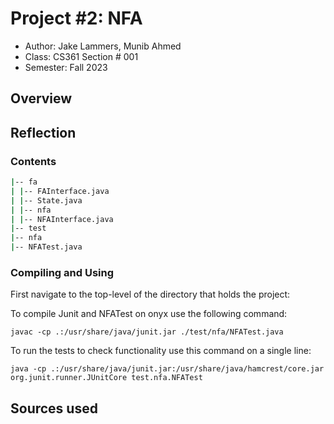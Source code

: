 # Project #2: NFA

* Author: Jake Lammers, Munib Ahmed
* Class: CS361 Section # 001
* Semester: Fall 2023

## Overview


## Reflection
### Contents
```bash
|-- fa
| |-- FAInterface.java
| |-- State.java
| |-- nfa
| |-- NFAInterface.java
|-- test
|-- nfa
|-- NFATest.java
```
### Compiling and Using
First navigate to the top-level of the directory that holds the project:

To compile Junit and NFATest on onyx use the following command:

    javac -cp .:/usr/share/java/junit.jar ./test/nfa/NFATest.java

To run the tests to check functionality use this command on a single line:

    java -cp .:/usr/share/java/junit.jar:/usr/share/java/hamcrest/core.jar org.junit.runner.JUnitCore test.nfa.NFATest


## Sources used

